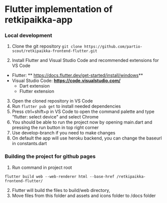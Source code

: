 # Flutter implementation of retkipaikka-app

### Local development

1. Clone the git repository ```git clone https://github.com/partio-scout/retkipaikka-frontend-flutter.git```

2. Install Flutter and Visual Studio Code and recommended extensions for VS Code
  * Flutter:  ** https://docs.flutter.dev/get-started/install/windows**
  * Visual Studio Code: **https://code.visualstudio.com/**
    * Dart extension
    * Flutter extension
3. Open the cloned repository in VS Code
4. Run ```flutter pub get``` to install needed dependencies
5. Press ctrl+shift+p in VS Code to open the command palette and type "flutter: select device" and select Chrome
6. You should be able to run the project now by opening main.dart and pressing the run button in top right corner
7. Use develop-branch if you need to make changes
8. On default the app will use heroku backend, you can change the baseurl in constants.dart


### Building the project for github pages

1. Run command in project root
```shell
flutter build web --web-renderer html --base-href /retkipaikka-frontend-flutter/
```
2. Flutter will build the files to build/web directory, 
3. Move files from this folder and assets and icons folder to /docs folder